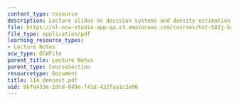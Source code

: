 ```yaml
---
content_type: resource
description: Lecture slides on decision systems and density estimation.
file: https://ol-ocw-studio-app-qa.s3.amazonaws.com/courses/hst-582j-biomedical-signal-and-image-processing-spring-2007/0bfe433e1dcd849ef41d432faa1c3e00_l14_densest.pdf
file_type: application/pdf
learning_resource_types:
- Lecture Notes
ocw_type: OCWFile
parent_title: Lecture Notes
parent_type: CourseSection
resourcetype: Document
title: l14_densest.pdf
uid: 0bfe433e-1dcd-849e-f41d-432faa1c3e00
---
```

